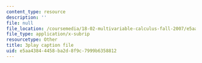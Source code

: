 ```yaml
---
content_type: resource
description: ''
file: null
file_location: /coursemedia/18-02-multivariable-calculus-fall-2007/e5aa43844458ba2d8f9c7999b6358812_UZb9hZIAvL4.srt
file_type: application/x-subrip
resourcetype: Other
title: 3play caption file
uid: e5aa4384-4458-ba2d-8f9c-7999b6358812
---
```

